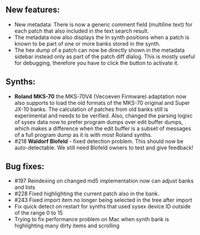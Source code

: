 ## New features:

* New metadata: There is now a generic comment field (multiline text) for each patch that also included in the text search result.   
* The metadata now also displays the In synth positions when a patch is known to be part of one or more banks stored in the synth.
* The hex dump of a patch can now be directly shown in the metadata sidebar instead only as part of the patch diff dialog. This is mostly useful for
debugging, therefore you have to click the button to activate it. 

## Synths:

* **Roland MKS-70** the MKS-70V4 (Vecoeven Firmware) adaptation now also supports to load the old formats of the MKS-70 original and 
Super JX-10 banks. The calculation of patches from old banks still is experimental and needs to be verified. Also, changed the parsing logixc
of sysex data now to prefer program dumps over edit buffer dumps, which makes a difference when the edit buffer is a subset of messages 
of a full program dump as it is with most Roland synths.
* \#218 **Waldorf Blofeld** - fixed detection problem. This should now be auto-detectable. We still need Blofeld owners to test and give feedback!

## Bug fixes:

* \#197 Reindexing on changed md5 implementation now can adjust banks and lists
* \#228 Fixed highlighting the current patch also in the bank. 
* \#243 Fixed import item no longer being selected in the tree after import
* Fix quick detect on restart for synths that used sysex device ID outside of the range 0 to 15
* Trying to fix performance problem on Mac when synth bank is highlighting many dirty items and scrolling